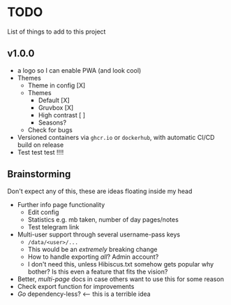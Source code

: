 # TODO
List of things to add to this project

## v1.0.0
* a logo so I can enable PWA (and look cool)
* Themes
  * Theme in config [X]
  * Themes
    * Default [X]
    * Gruvbox [X]
    * High contrast [ ]
    * Seasons?
  * Check for bugs
* Versioned containers via `ghcr.io` or `dockerhub`, 
with automatic CI/CD build on release
* Test test test !!!!

## Brainstorming
Don't expect any of this, these are ideas floating inside my head
* Further info page functionality
  * Edit config
  * Statistics e.g. mb taken, number of day pages/notes
  * Test telegram link
* Multi-user support through several username-pass keys
  * `/data/<user>/...`
  * This would be an *extremely* breaking change
  * How to handle exporting *all*? Admin account?
  * I don't need this, unless Hibiscus.txt somehow gets popular why bother? 
  Is this even a feature that fits the vision?
* Better, *multi-page* docs in case others want to use this for some reason
* Check export function for improvements
* *Go* dependency-less? <-- this is a terrible idea
